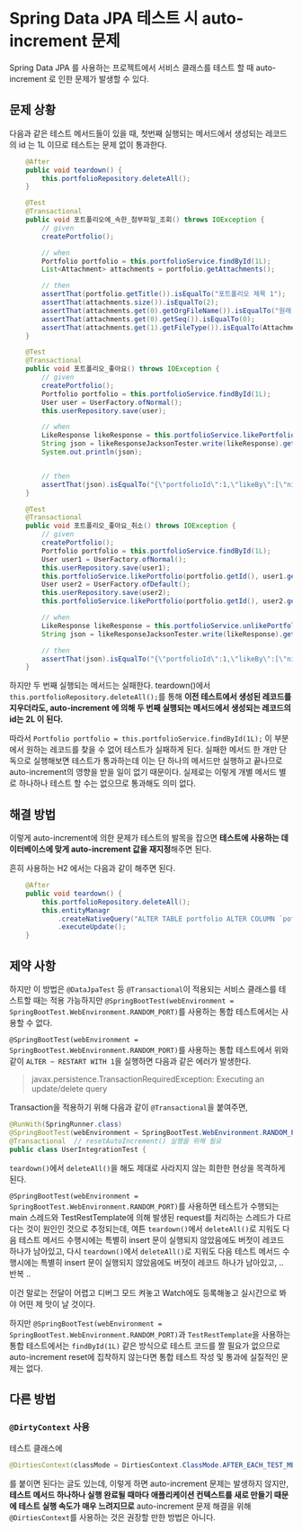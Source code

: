 # Spring Data JPA 테스트 시 auto-increment 문제

Spring Data JPA 를 사용하는 프로젝트에서 서비스 클래스를 테스트 할 때 auto-increment 로 인한 문제가 발생할 수 있다.

## 문제 상황

다음과 같은 테스트 메서드들이 있을 때, 첫번째 실행되는 메서드에서 생성되는 레코드의 id 는 1L 이므로 테스트는 문제 없이 통과한다.


```java
    @After
    public void teardown() {
        this.portfolioRepository.deleteAll();
    }

    @Test
    @Transactional
    public void 포트폴리오에_속한_첨부파일_조회() throws IOException {
        // given
        createPortfolio();

        // when
        Portfolio portfolio = this.portfolioService.findById(1L);
        List<Attachment> attachments = portfolio.getAttachments();

        // then
        assertThat(portfolio.getTitle()).isEqualTo("포트폴리오 제목 1");
        assertThat(attachments.size()).isEqualTo(2);
        assertThat(attachments.get(0).getOrgFileName()).isEqualTo("원래 파일 이름 1");
        assertThat(attachments.get(0).getSeq()).isEqualTo(0);
        assertThat(attachments.get(1).getFileType()).isEqualTo(Attachment.FileType.IMAGE);
    }

    @Test
    @Transactional
    public void 포트폴리오_좋아요() throws IOException {
        // given
        createPortfolio();
        Portfolio portfolio = this.portfolioService.findById(1L);
        User user = UserFactory.ofNormal();
        this.userRepository.save(user);

        // when
        LikeResponse likeResponse = this.portfolioService.likePortfolio(portfolio.getId(), user.getEmail());
        String json = likeResponseJacksonTester.write(likeResponse).getJson();
        System.out.println(json);


        // then
        assertThat(json).isEqualTo("{\"portfolioId\":1,\"likeBy\":[\"nickname1\"]}");
    }

    @Test
    @Transactional
    public void 포트폴리오_좋아요_취소() throws IOException {
        // given
        createPortfolio();
        Portfolio portfolio = this.portfolioService.findById(1L);
        User user1 = UserFactory.ofNormal();
        this.userRepository.save(user1);
        this.portfolioService.likePortfolio(portfolio.getId(), user1.getEmail());
        User user2 = UserFactory.ofDefault();
        this.userRepository.save(user2);
        this.portfolioService.likePortfolio(portfolio.getId(), user2.getEmail());

        // when
        LikeResponse likeResponse = this.portfolioService.unlikePortfolio(1L, user1.getEmail());
        String json = likeResponseJacksonTester.write(likeResponse).getJson();

        // then
        assertThat(json).isEqualTo("{\"portfolioId\":1,\"likeBy\":[\"nickname2\"]}");
    }
```

하지만 두 번째 실행되는 메서드는 실패한다. teardown()에서 `this.portfolioRepository.deleteAll();`를 통해 **이전 테스트에서 생성된 레코드를 지우더라도, auto-increment 에 의해 두 번째 실행되는 메서드에서 생성되는 레코드의 id는 2L 이 된다.**

따라서 `Portfolio portfolio = this.portfolioService.findById(1L);` 이 부분에서 원하는 레코드를 찾을 수 없어 테스트가 실패하게 된다. 실패한 메서드 한 개만 단독으로 실행해보면 테스트가 통과하는데 이는 단 하나의 메서드만 실행하고 끝나므로 auto-increment의 영향을 받을 일이 없기 때문이다. 실제로는 이렇게 개별 메서드 별로 하나하나 테스트 할 수는 없으므로 통과해도 의미 없다.

## 해결 방법

이렇게 auto-increment에 의한 문제가 테스트의 발목을 잡으면 **테스트에 사용하는 데이터베이스에 맞게 auto-increment 값을 재지정**해주면 된다. 

흔히 사용하는 H2 에서는 다음과 같이 해주면 된다.

```java
    @After
    public void teardown() {
        this.portfolioRepository.deleteAll();
        this.entityManagr
            .createNativeQuery("ALTER TABLE portfolio ALTER COLUMN `pofo_post_no` RESTART WITH 1")
            .executeUpdate();
    }
```

## 제약 사항

하지만 이 방법은 `@DataJpaTest` 등 `@Transactional`이 적용되는 서비스 클래스를 테스트할 때는 적용 가능하지만 `@SpringBootTest(webEnvironment = SpringBootTest.WebEnvironment.RANDOM_PORT)`를 사용하는 통합 테스트에서는 사용할 수 없다.

`@SpringBootTest(webEnvironment = SpringBootTest.WebEnvironment.RANDOM_PORT)`를 사용하는 통합 테스트에서 위와 같이 `ALTER ~ RESTART WITH 1`을 실행하면 다음과 같은 에러가 발생한다.

>javax.persistence.TransactionRequiredException: Executing an update/delete query

Transaction을 적용하기 위해 다음과 같이 `@Transactional`을 붙여주면,

```java
@RunWith(SpringRunner.class)
@SpringBootTest(webEnvironment = SpringBootTest.WebEnvironment.RANDOM_PORT)
@Transactional  // resetAutoIncrement() 실행을 위해 필요
public class UserIntegrationTest {
```

`teardown()`에서 `deleteAll()`을 해도 제대로 사라지지 않는 희한한 현상을 목격하게 된다. 

`@SpringBootTest(webEnvironment = SpringBootTest.WebEnvironment.RANDOM_PORT)`를 사용하면 테스트가 수행되는 main 스레드와 TestRestTemplate에 의해 발생된 request를 처리하는 스레드가 다르다는 것이 원인인 것으로 추정되는데, 여튼 `teardown()`에서 `deleteAll()`로 지워도 다음 테스트 메서드 수행시에는 특별히 insert 문이 실행되지 않았음에도 버젓이 레코드 하나가 남아있고, 다시 `teardown()`에서 `deleteAll()`로 지워도 다음 테스트 메서드 수행시에는 특별히 insert 문이 실행되지 않았음에도 버젓이 레코드 하나가 남아있고, .. 반복 .. 

이건 말로는 전달이 어렵고 디버그 모드 켜놓고 Watch에도 등록해놓고 실시간으로 봐야 어떤 제 맛이 날 것이다.

하지만 `@SpringBootTest(webEnvironment = SpringBootTest.WebEnvironment.RANDOM_PORT)`과 `TestRestTemplate`을 사용하는 통합 테스트에서는 `findById(1L)` 같은 방식으로 테스트 코드를 짤 필요가 없으므로 auto-increment reset에 집착하지 않는다면 통합 테스트 작성 및 통과에 실질적인 문제는 없다.

## 다른 방법

### `@DirtyContext` 사용

테스트 클래스에 

```java
@DirtiesContext(classMode = DirtiesContext.ClassMode.AFTER_EACH_TEST_METHOD)
```
를 붙이면 된다는 글도 있는데, 이렇게 하면 auto-increment 문제는 발생하지 않지만, **테스트 메서드 하나하나 실행 완료될 때마다 애플리케이션 컨텍스트를 새로 만들기 때문에 테스트 실행 속도가 매우 느려지므로** auto-increment 문제 해결을 위해 `@DirtiesContext`를 사용하는 것은 권장할 만한 방법은 아니다.
